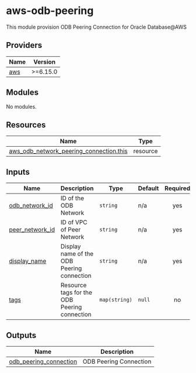 # aws-odb-peering
This module provision ODB Peering Connection for Oracle Database@AWS

<!-- BEGIN_TF_DOCS -->
## Providers

| Name | Version |
|------|---------|
| <a name="provider_aws"></a> [aws](#provider\_aws) | >=6.15.0 |

## Modules

No modules.

## Resources

| Name                                                                                                                                           | Type |
|------------------------------------------------------------------------------------------------------------------------------------------------|------|
| [aws_odb_network_peering_connection.this](https://registry.terraform.io/providers/hashicorp/aws/latest/docs/resources/odb_peering_connection) | resource |

## Inputs

| Name                                                                                | Description | Type | Default | Required |
|-------------------------------------------------------------------------------------|-------------|------|---------|:--------:|
| <a name="input_odb_network_id"></a> [odb\_network\_id](#input\odb\_network\_id)     | ID of the ODB Network | `string` | n/a | yes |
| <a name="input_peer_network_id"></a> [peer\_network\_id](#input\_peer\_network\_id) | ID of VPC of Peer Network | `string` | n/a | yes |
| <a name="input_display_name"></a> [display\_name](#input\_display\_name)            | Display name of the ODB Peering connection | `string` | n/a | yes |
| <a name="input_tags"></a> [tags](#input\_tags)                                      | Resource tags for the ODB Peering connection | `map(string)` | `null` | no |

## Outputs

| Name | Description |
|------|-------------|
| <a name="output_odb_peering_connection"></a> [odb\_peering\_connection](#output\_odb\_peering\_connection) | ODB Peering Connection |
<!-- END_TF_DOCS -->